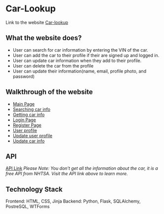 # Car-Lookup

Link to the website [Car-lookup](https://car-lookup.onrender.com)

## What the website does?

- User can search for car information by entering the VIN of the car.
- User can add the car to their profile if their are signed up and logged in.
- User can update car information when they add to their profile.
- User can delete the car from the profile
- User can update their information(name, email, profile photo, and password)

## Walkthrough of the website

- [Main Page]()
- [Searching car info]()
- [Getting car info]()
- [Login Page]()
- [Register Page]()
- [User profile]()
- [Update user profile]()
- [Update car info]()

## API

[API Link](https://vpic.nhtsa.dot.gov/api/)
_Please Note: You don't get all the information about the car, it is a free API from NHTSA. Visit the API link above to learn more._

## Technology Stack

Frontend: HTML, CSS, Jinja
Backend: Python, Flask, SQLAlchemy, PostreSQL, WTForms

